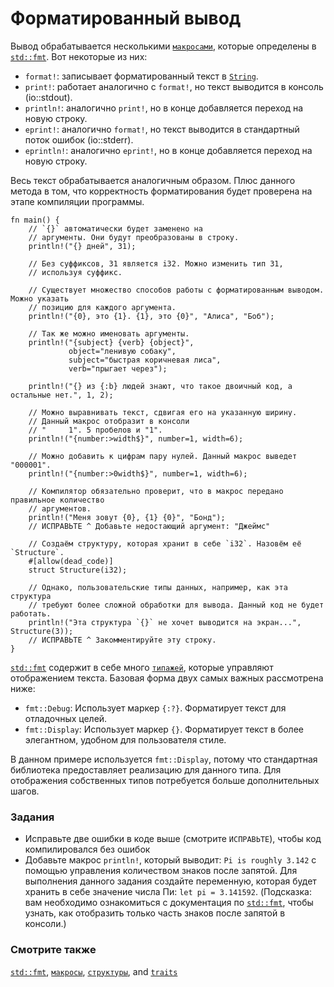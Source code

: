 # Форматированный вывод

Вывод обрабатывается несколькими [`макросами`][macros], которые определены в [`std::fmt`][fmt].
Вот некоторые из них:

* `format!`: записывает форматированный текст в [`String`][string].
* `print!`: работает аналогично с `format!`, но текст выводится в консоль (io::stdout).
* `println!`: аналогично `print!`, но в конце добавляется переход на новую строку.
* `eprint!`: аналогично `format!`, но текст выводится в стандартный поток ошибок (io::stderr).
* `eprintln!`: аналогично `eprint!`, но в конце добавляется переход на новую строку.

Весь текст обрабатывается аналогичным образом. Плюс данного метода в том, что корректность
форматирования будет проверена на этапе компиляции программы.

```rust,editable,ignore,mdbook-runnable
fn main() {
    // `{}` автоматически будет заменено на
    // аргументы. Они будут преобразованы в строку.
    println!("{} дней", 31);

    // Без суффиксов, 31 является i32. Можно изменить тип 31,
    // используя суффикс.

    // Существует множество способов работы с форматированным выводом. Можно указать
    // позицию для каждого аргумента.
    println!("{0}, это {1}. {1}, это {0}", "Алиса", "Боб");

    // Так же можно именовать аргументы.
    println!("{subject} {verb} {object}",
             object="ленивую собаку",
             subject="быстрая коричневая лиса",
             verb="прыгает через");

    println!("{} из {:b} людей знают, что такое двоичный код, а остальные нет.", 1, 2);

    // Можно выравнивать текст, сдвигая его на указанную ширину.
    // Данный макрос отобразит в консоли
    // "     1". 5 пробелов и "1".
    println!("{number:>width$}", number=1, width=6);

    // Можно добавить к цифрам пару нулей. Данный макрос выведет "000001".
    println!("{number:>0width$}", number=1, width=6);

    // Компилятор обязательно проверит, что в макрос передано правильное количество
    // аргументов.
    println!("Меня зовут {0}, {1} {0}", "Бонд");
    // ИСПРАВЬТЕ ^ Добавьте недостающий аргумент: "Джеймс"

    // Создаём структуру, которая хранит в себе `i32`. Назовём её `Structure`.
    #[allow(dead_code)]
    struct Structure(i32);

    // Однако, пользовательские типы данных, например, как эта структура
    // требуют более сложной обработки для вывода. Данный код не будет работать.
    println!("Эта структура `{}` не хочет выводится на экран...", Structure(3));
    // ИСПРАВЬТЕ ^ Закомментируйте эту строку.
}
```

[`std::fmt`][fmt] содержит в себе много [`типажей`][traits], которые управляют
отображением текста. Базовая форма двух самых важных рассмотрена ниже:

* `fmt::Debug`: Использует маркер `{:?}`. Форматирует текст для отладочных целей.
* `fmt::Display`: Использует маркер `{}`. Форматирует текст в более элегантном,
удобном для пользователя стиле.

В данном примере используется `fmt::Display`, потому что стандартная библиотека предоставляет
реализацию для данного типа. Для отображения собственных типов потребуется
больше дополнительных шагов.

### Задания

 * Исправьте две ошибки в коде выше (смотрите `ИСПРАВЬТЕ`), чтобы код
   компилировался без ошибок
 * Добавьте макрос `println!`, который выводит: `Pi is roughly 3.142` c помощью
   управления количеством знаков после запятой. Для выполнения данного задания создайте
   переменную, которая будет хранить в себе значение числа Пи: `let pi = 3.141592`.
   (Подсказка: вам необходимо ознакомиться с документация по
   [`std::fmt`][fmt], чтобы узнать,
   как отобразить только часть знаков после запятой в консоли.)

### Смотрите также

[`std::fmt`][fmt], [`макросы`][macros], [`структуры`][structs],
and [`traits`][traits]

[fmt]: https://doc.rust-lang.org/std/fmt/
[macros]: macros.html
[string]: std/str.html
[structs]: custom_types/structs.html
[traits]: trait.html
